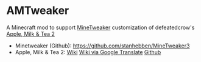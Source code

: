 AMTweaker
=========

A Minecraft mod to support [MineTweaker](http://minetweaker3.powerofbytes.com/) customization of defeatedcrow's [Apple, Milk & Tea 2](http://forum.minecraftuser.jp/viewtopic.php?t=17657)

* Minetweaker (Github): https://github.com/stanhebben/MineTweaker3
* Apple, Milk & Tea 2: [Wiki](http://defeatedcrow.wiki.fc2.com/wiki/AppleMilkTea%20ver2) [Wiki via Google Translate](https://translate.google.com/translate?sl=ja&tl=en&js=y&prev=_t&hl=de&ie=UTF-8&u=http%3A%2F%2Fdefeatedcrow.wiki.fc2.com%2Fwiki%2FAppleMilkTea%2520ver2&edit-text=&act=url) [Github](https://github.com/defeatedcrow/AppleMilkTea2_1.7.10)
